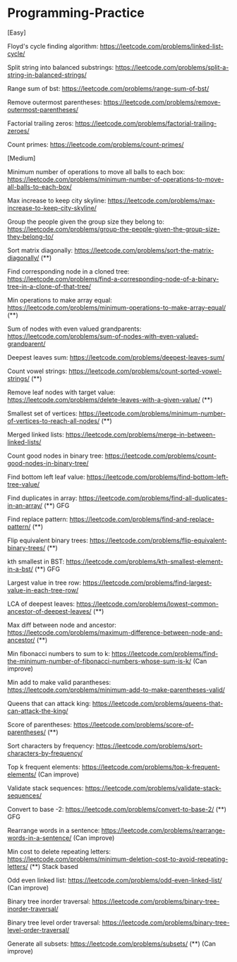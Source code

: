 # Programming-Practice

[Easy]

Floyd's cycle finding algorithm: https://leetcode.com/problems/linked-list-cycle/

Split string into balanced substrings: https://leetcode.com/problems/split-a-string-in-balanced-strings/

Range sum of bst: https://leetcode.com/problems/range-sum-of-bst/

Remove outermost parentheses: https://leetcode.com/problems/remove-outermost-parentheses/

Factorial trailing zeros: https://leetcode.com/problems/factorial-trailing-zeroes/ 

Count primes: https://leetcode.com/problems/count-primes/

[Medium]

Minimum number of operations to move all balls to each box: https://leetcode.com/problems/minimum-number-of-operations-to-move-all-balls-to-each-box/

Max increase to keep city skyline: https://leetcode.com/problems/max-increase-to-keep-city-skyline/

Group the people given the group size they belong to: https://leetcode.com/problems/group-the-people-given-the-group-size-they-belong-to/

Sort matrix diagonally: https://leetcode.com/problems/sort-the-matrix-diagonally/  (**)

Find corresponding node in a cloned tree: https://leetcode.com/problems/find-a-corresponding-node-of-a-binary-tree-in-a-clone-of-that-tree/

Min operations to make array equal: https://leetcode.com/problems/minimum-operations-to-make-array-equal/ (**)

Sum of nodes with even valued grandparents: https://leetcode.com/problems/sum-of-nodes-with-even-valued-grandparent/

Deepest leaves sum: https://leetcode.com/problems/deepest-leaves-sum/

Count vowel strings: https://leetcode.com/problems/count-sorted-vowel-strings/ (**)

Remove leaf nodes with target value: https://leetcode.com/problems/delete-leaves-with-a-given-value/ (**)

Smallest set of vertices: https://leetcode.com/problems/minimum-number-of-vertices-to-reach-all-nodes/ (**)

Merged linked lists: https://leetcode.com/problems/merge-in-between-linked-lists/

Count good nodes in binary tree: https://leetcode.com/problems/count-good-nodes-in-binary-tree/

Find bottom left leaf value: https://leetcode.com/problems/find-bottom-left-tree-value/

Find duplicates in array: https://leetcode.com/problems/find-all-duplicates-in-an-array/ (**) GFG

Find replace pattern: https://leetcode.com/problems/find-and-replace-pattern/ (**)

Flip equivalent binary trees: https://leetcode.com/problems/flip-equivalent-binary-trees/ (**)

kth smallest in BST: https://leetcode.com/problems/kth-smallest-element-in-a-bst/ (**) GFG

Largest value in tree row: https://leetcode.com/problems/find-largest-value-in-each-tree-row/

LCA of deepest leaves: https://leetcode.com/problems/lowest-common-ancestor-of-deepest-leaves/ (**)

Max diff between node and ancestor: https://leetcode.com/problems/maximum-difference-between-node-and-ancestor/ (**)

Min fibonacci numbers to sum to k: https://leetcode.com/problems/find-the-minimum-number-of-fibonacci-numbers-whose-sum-is-k/ (Can improve)

Min add to make valid parantheses: https://leetcode.com/problems/minimum-add-to-make-parentheses-valid/

Queens that can attack king: https://leetcode.com/problems/queens-that-can-attack-the-king/

Score of parentheses: https://leetcode.com/problems/score-of-parentheses/ (**)

Sort characters by frequency: https://leetcode.com/problems/sort-characters-by-frequency/

Top k frequent elements: https://leetcode.com/problems/top-k-frequent-elements/ (Can improve)

Validate stack sequences: https://leetcode.com/problems/validate-stack-sequences/

Convert to base -2: https://leetcode.com/problems/convert-to-base-2/ (**) GFG

Rearrange words in a sentence: https://leetcode.com/problems/rearrange-words-in-a-sentence/ (Can improve)

Min cost to delete repeating letters: https://leetcode.com/problems/minimum-deletion-cost-to-avoid-repeating-letters/ (**) Stack based

Odd even linked list: https://leetcode.com/problems/odd-even-linked-list/ (Can improve)

Binary tree inorder traversal: https://leetcode.com/problems/binary-tree-inorder-traversal/

Binary tree level order traversal: https://leetcode.com/problems/binary-tree-level-order-traversal/

Generate all subsets: https://leetcode.com/problems/subsets/ (**) (Can improve)

